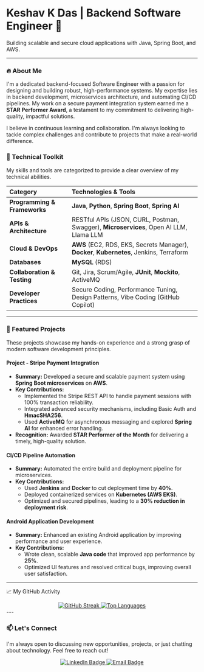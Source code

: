 <div align="left">
  <h1>Keshav K Das | Backend Software Engineer 🚀</h1>
  <p>Building scalable and secure cloud applications with Java, Spring Boot, and AWS.</p>
</div>

---

### 🔥 About Me

I'm a dedicated backend-focused Software Engineer with a passion for designing and building robust, high-performance systems. My expertise lies in backend development, microservices architecture, and automating CI/CD pipelines. My work on a secure payment integration system earned me a **STAR Performer Award**, a testament to my commitment to delivering high-quality, impactful solutions.

I believe in continuous learning and collaboration. I'm always looking to tackle complex challenges and contribute to projects that make a real-world difference.

### 💼 Technical Toolkit

My skills and tools are categorized to provide a clear overview of my technical abilities.

| Category | Technologies & Tools |
| :--- | :--- |
| **Programming & Frameworks** | **Java**, **Python**, **Spring Boot**, **Spring AI** |
| **APIs & Architecture** | RESTful APIs (JSON, CURL, Postman, Swagger), **Microservices**, Open AI LLM, Llama LLM |
| **Cloud & DevOps** | **AWS** (EC2, RDS, EKS, Secrets Manager), **Docker**, **Kubernetes**, Jenkins, Terraform |
| **Databases** | **MySQL** (RDS) |
| **Collaboration & Testing** | Git, Jira, Scrum/Agile, **JUnit**, **Mockito**, ActiveMQ |
| **Developer Practices** | Secure Coding, Performance Tuning, Design Patterns, Vibe Coding (GitHub Copilot) |

---

### 🌟 Featured Projects

These projects showcase my hands-on experience and a strong grasp of modern software development principles.

#### **Project - Stripe Payment Integration**
* **Summary:** Developed a secure and scalable payment system using **Spring Boot microservices** on **AWS**.
* **Key Contributions:**
    * Implemented the Stripe REST API to handle payment sessions with 100% transaction reliability.
    * Integrated advanced security mechanisms, including Basic Auth and **HmacSHA256**.
    * Used **ActiveMQ** for asynchronous messaging and explored **Spring AI** for enhanced error handling.
* **Recognition:** Awarded **STAR Performer of the Month** for delivering a timely, high-quality solution.

#### **CI/CD Pipeline Automation**
* **Summary:** Automated the entire build and deployment pipeline for microservices.
* **Key Contributions:**
    * Used **Jenkins** and **Docker** to cut deployment time by **40%**.
    * Deployed containerized services on **Kubernetes (AWS EKS)**.
    * Optimized and secured pipelines, leading to a **30% reduction in deployment risk**.

#### **Android Application Development**
* **Summary:** Enhanced an existing Android application by improving performance and user experience.
* **Key Contributions:**
    * Wrote clean, scalable **Java code** that improved app performance by **25%**.
    * Optimized UI features and resolved critical bugs, improving overall user satisfaction.

---

📈 My GitHub Activity
<div align="center">
<a href="https://github.com/keshavkdas">
<img src="https://github-readme-streak-stats.herokuapp.com/?user=keshavkdas&theme=vue-dark" alt="GitHub Streak" />
</a>
<a href="https://github.com/keshavkdas">
<img src="https://github-readme-stats.vercel.app/api/top-langs/?username=keshavkdas&layout=compact&theme=vue-dark" alt="Top Languages" />
</a>
</div>
---

### 📫 Let's Connect

I'm always open to discussing new opportunities, projects, or just chatting about technology. Feel free to reach out!

<p align="center">
  <a href="https://www.linkedin.com/in/keshav-k-das-63587921b" target="_blank">
    <img src="https://img.shields.io/badge/LinkedIn-0077B5?style=for-the-badge&logo=linkedin&logoColor=white" alt="LinkedIn Badge"/>
  </a>
  <a href="mailto:keshavkdas23@gmail.com">
    <img src="https://img.shields.io/badge/Gmail-D14836?style=for-the-badge&logo=gmail&logoColor=white" alt="Email Badge"/>
  </a>
</p>
